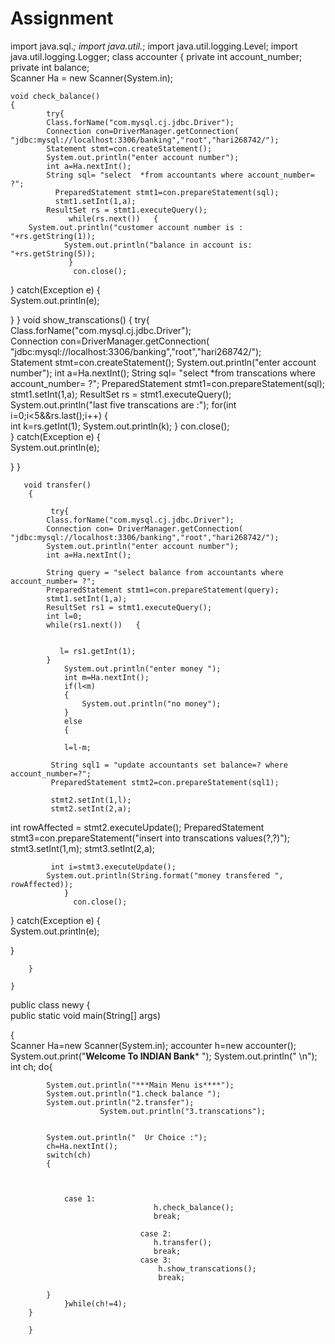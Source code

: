 # Assignment
import java.sql.*;
import java.util.*;
import java.util.logging.Level;
import java.util.logging.Logger;
class accounter
{
	 private int account_number;
         private int balance;         
	Scanner Ha = new Scanner(System.in);
       
   
	void check_balance()
	{ 
            try{
            Class.forName("com.mysql.cj.jdbc.Driver");  
            Connection con=DriverManager.getConnection( "jdbc:mysql://localhost:3306/banking","root","hari268742/");   
            Statement stmt=con.createStatement();
            System.out.println("enter account number");
            int a=Ha.nextInt();
            String sql= "select  *from accountants where account_number= ?";
              PreparedStatement stmt1=con.prepareStatement(sql);
              stmt1.setInt(1,a);
            ResultSet rs = stmt1.executeQuery();
                 while(rs.next())   {      
		System.out.println("customer account number is :   "+rs.getString(1));
                System.out.println("balance in account is:   "+rs.getString(5));
                 }
                  con.close();  
}      catch(Exception e)
{    
    System.out.println(e);

}
        }
        void show_transcations()
	{ 
            try{
            Class.forName("com.mysql.cj.jdbc.Driver");  
            Connection con=DriverManager.getConnection( "jdbc:mysql://localhost:3306/banking","root","hari268742/");   
            Statement stmt=con.createStatement();
            System.out.println("enter account number");
            int a=Ha.nextInt();
            String sql= "select  *from transcations where account_number= ?";
              PreparedStatement stmt1=con.prepareStatement(sql);
              stmt1.setInt(1,a);
            ResultSet rs = stmt1.executeQuery();
            System.out.println("last five transcations are :");
                 for(int i=0;i<5&&rs.last();i++)   {  
                int k=rs.getInt(1);
                System.out.println(k);
                 }
                  con.close();  
}      catch(Exception e)
{    
    System.out.println(e);

}
        }
       
		
	   void transfer()
        {
           
             try{
            Class.forName("com.mysql.cj.jdbc.Driver");  
            Connection con= DriverManager.getConnection( "jdbc:mysql://localhost:3306/banking","root","hari268742/");  
            System.out.println("enter account number");
            int a=Ha.nextInt();
                 
            String query = "select balance from accountants where account_number= ?";
            PreparedStatement stmt1=con.prepareStatement(query);
            stmt1.setInt(1,a);
            ResultSet rs1 = stmt1.executeQuery();
            int l=0;
            while(rs1.next())   {
        
           
               l= rs1.getInt(1);
            }
                System.out.println("enter money ");
                int m=Ha.nextInt();
                if(l<m)
                {
                    System.out.println("no money");
                }
                else
                {
                    
                l=l-m;
                
             String sql1 = "update accountants set balance=? where account_number=?";
             PreparedStatement stmt2=con.prepareStatement(sql1);
             
             stmt2.setInt(1,l);
             stmt2.setInt(2,a);
int rowAffected = stmt2.executeUpdate();
 PreparedStatement stmt3=con.prepareStatement("insert into transcations values(?,?)");
             stmt3.setInt(1,m);
             stmt3.setInt(2,a);
        
             int i=stmt3.executeUpdate();
            System.out.println(String.format("money transfered ", rowAffected)); 
                }
                  con.close();  
}      catch(Exception e)
{    
    System.out.println(e);

}
            
        }
		
	}



public class newy
{  
	public static void main(String[] args)
	
{    
		Scanner Ha=new Scanner(System.in);
                accounter h=new accounter();
		System.out.print("**Welcome To INDIAN Bank*** ");
                System.out.println(" \n");
		int ch;
                do{
		
			System.out.println("***Main Menu is****");
			System.out.println("1.check balance ");
			System.out.println("2.transfer");
                        System.out.println("3.transcations");
                        
		
			System.out.println("  Ur Choice :");
			ch=Ha.nextInt();
			switch(ch)
			{ 
				

				
				case 1:
                                    h.check_balance();
                                    break;
                              
                                 case 2:
                                    h.transfer();
                                    break;
                                 case 3:
                                     h.show_transcations();
                                     break;

			}
                }while(ch!=4);
		}
	
        }
